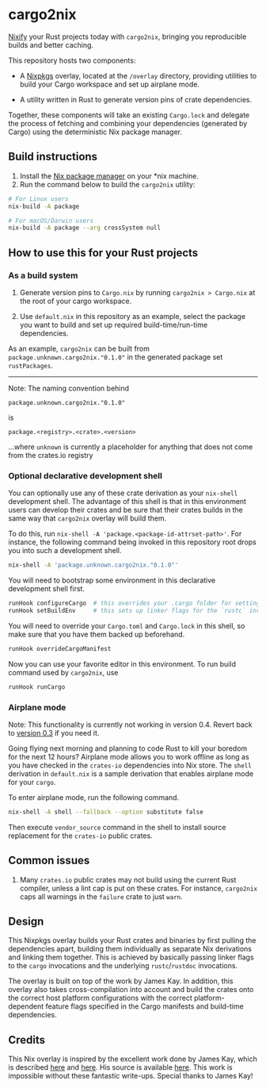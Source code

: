 # cargo2nix

[Nixify](https://nixos.org/nix) your Rust projects today with `cargo2nix`,
bringing you reproducible builds and better caching.

This repository hosts two components:

- A [Nixpkgs](https://github.com/NixOS/nixpkgs) overlay, located at the `/overlay`
  directory, providing utilities to build your Cargo workspace and set up
  airplane mode.
  
- A utility written in Rust to generate version pins of crate dependencies.
  
Together, these components will take an existing `Cargo.lock` and delegate the process of fetching and combining your dependencies (generated by Cargo) using the deterministic Nix package manager.


## Build instructions

1. Install the [Nix package manager](https://nixos.org/nix) on your *nix
   machine.
2. Run the command below to build the `cargo2nix` utility:

```bash
# For Linux users
nix-build -A package

# For macOS/Darwin users
nix-build -A package --arg crossSystem null
```

## How to use this for your Rust projects

### As a build system

1. Generate version pins to `Cargo.nix` by running `cargo2nix > Cargo.nix` at the root of your cargo workspace.

2. Use `default.nix` in this repository as an example, select the package you want
to build and set up required build-time/run-time dependencies.

As an example, `cargo2nix` can be built from `package.unknown.cargo2nix."0.1.0"`
in the generated package set `rustPackages`.

---

Note: The naming convention behind

 `package.unknown.cargo2nix."0.1.0"`
 
  is 
  
  `package.<registry>.<crate>.<version>`
  
  ...where `unknown` is currently a placeholder for anything that does not come from the crates.io registry

### Optional declarative development shell

You can optionally use any of these crate derivation as your `nix-shell`
development shell.
The advantage of this shell is that in this environment users can develop their
crates and be sure that their crates builds in the same way that `cargo2nix`
overlay will build them.

To do this, run `nix-shell -A 'package.<package-id-attrset-path>'`.
For instance, the following command being invoked in this repository root drops
you into such a development shell.
```bash
nix-shell -A 'package.unknown.cargo2nix."0.1.0"'
```
You will need to bootstrap some environment in this declarative development shell
first.
```bash
runHook configureCargo  # this overrides your .cargo folder for setting cross-compilers, for example
runHook setBuildEnv     # this sets up linker flags for the `rustc` invocations
```
You will need to override your `Cargo.toml` and `Cargo.lock` in this shell,
so make sure that you have them backed up beforehand.
```bash
runHook overrideCargoManifest
```
Now you can use your favorite editor in this environment.
To run build command used by `cargo2nix`, use
```bash
runHook runCargo
```

### Airplane mode

Note: This functionality is currently not working in version 0.4. Revert back to [version 0.3](https://github.com/tenx-tech/cargo2nix/tree/0b14c7efe1a35986c07f9624b76ae5f2a8c67ec0) if you need it.

Going flying next morning and planning to code Rust to kill your boredom for the
next 12 hours?
Airplane mode allows you to work offline as long as you have checked in the
`crates-io` dependencies into Nix store.
The `shell` derivation in `default.nix` is a sample derivation that enables
airplane mode for your `cargo`.

To enter airplane mode, run the following command.
```bash
nix-shell -A shell --fallback --option substitute false
```
Then execute `vendor_source` command in the shell to install source replacement
for the `crates-io` public crates.

## Common issues

1. Many `crates.io` public crates may not build using the current Rust compiler,
   unless a lint cap is put on these crates.
   For instance, `cargo2nix` caps all warnings in the `failure` crate to just
   `warn`.
   
## Design

This Nixpkgs overlay builds your Rust crates and binaries by first pulling the
dependencies apart, building them individually as separate Nix derivations and
linking them together.
This is achieved by basically passing linker flags to the `cargo` invocations
and the underlying `rustc`/`rustdoc` invocations.

The overlay is built on top of the work by James Kay.
In addition, this overlay also takes cross-compilation into account and build
the crates onto the correct host platform configurations with the correct
platform-dependent feature flags specified in the Cargo manifests
and build-time dependencies.

## Credits

This Nix overlay is inspired by the excellent work done by James Kay, which
is described
[here](https://www.hadean.com/blog/managing-rust-dependencies-with-nix-part-i)
and
[here](https://www.hadean.com/blog/managing-rust-dependencies-with-nix-part-ii).
His source is available [here](https://github.com/Twey/mkRustCrate).
This work is impossible without these fantastic write-ups.
Special thanks to James Kay!
